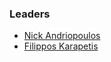 ### Leaders
* [Nick Andriopoulos](mailto:nick.andriopoulos@owasp.org)
* [Filippos Karapetis](mailto:filippos.karapetis@owasp.org)
